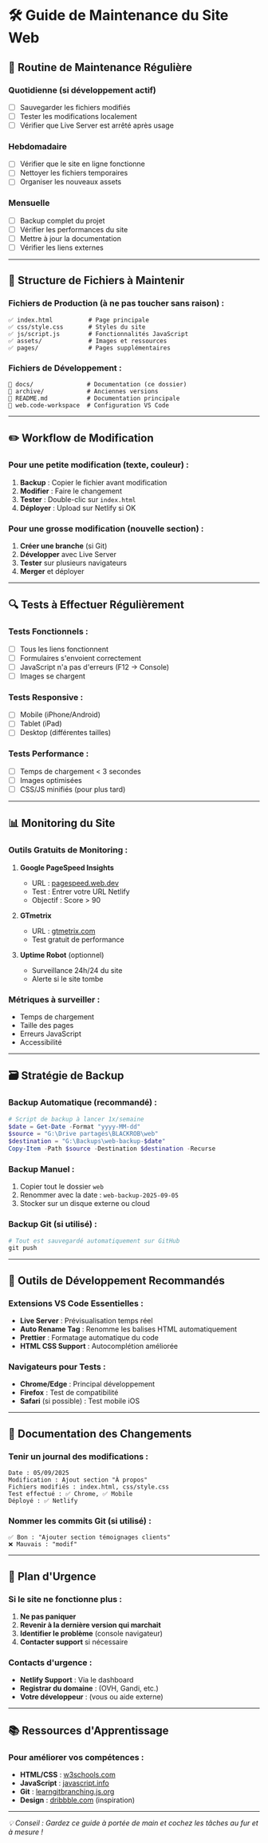 # 🛠️ Guide de Maintenance du Site Web

## 📅 Routine de Maintenance Régulière

### **Quotidienne** (si développement actif)
- [ ] Sauvegarder les fichiers modifiés
- [ ] Tester les modifications localement
- [ ] Vérifier que Live Server est arrêté après usage

### **Hebdomadaire**
- [ ] Vérifier que le site en ligne fonctionne
- [ ] Nettoyer les fichiers temporaires
- [ ] Organiser les nouveaux assets

### **Mensuelle**
- [ ] Backup complet du projet
- [ ] Vérifier les performances du site
- [ ] Mettre à jour la documentation
- [ ] Vérifier les liens externes

---

## 📁 Structure de Fichiers à Maintenir

### **Fichiers de Production** (à ne pas toucher sans raison) :
```
✅ index.html          # Page principale
✅ css/style.css       # Styles du site
✅ js/script.js        # Fonctionnalités JavaScript
✅ assets/             # Images et ressources
✅ pages/              # Pages supplémentaires
```

### **Fichiers de Développement** :
```
📁 docs/               # Documentation (ce dossier)
📁 archive/            # Anciennes versions
📄 README.md           # Documentation principale
📄 web.code-workspace  # Configuration VS Code
```

---

## ✏️ Workflow de Modification

### **Pour une petite modification** (texte, couleur) :
1. **Backup** : Copier le fichier avant modification
2. **Modifier** : Faire le changement
3. **Tester** : Double-clic sur `index.html`
4. **Déployer** : Upload sur Netlify si OK

### **Pour une grosse modification** (nouvelle section) :
1. **Créer une branche** (si Git)
2. **Développer** avec Live Server
3. **Tester** sur plusieurs navigateurs
4. **Merger** et déployer

---

## 🔍 Tests à Effectuer Régulièrement

### **Tests Fonctionnels** :
- [ ] Tous les liens fonctionnent
- [ ] Formulaires s'envoient correctement
- [ ] JavaScript n'a pas d'erreurs (F12 → Console)
- [ ] Images se chargent

### **Tests Responsive** :
- [ ] Mobile (iPhone/Android)
- [ ] Tablet (iPad)
- [ ] Desktop (différentes tailles)

### **Tests Performance** :
- [ ] Temps de chargement < 3 secondes
- [ ] Images optimisées
- [ ] CSS/JS minifiés (pour plus tard)

---

## 📊 Monitoring du Site

### **Outils Gratuits de Monitoring** :
1. **Google PageSpeed Insights**
   - URL : [pagespeed.web.dev](https://pagespeed.web.dev)
   - Test : Entrer votre URL Netlify
   - Objectif : Score > 90

2. **GTmetrix**
   - URL : [gtmetrix.com](https://gtmetrix.com)
   - Test gratuit de performance

3. **Uptime Robot** (optionnel)
   - Surveillance 24h/24 du site
   - Alerte si le site tombe

### **Métriques à surveiller** :
- Temps de chargement
- Taille des pages
- Erreurs JavaScript
- Accessibilité

---

## 🗃️ Stratégie de Backup

### **Backup Automatique** (recommandé) :
```powershell
# Script de backup à lancer 1x/semaine
$date = Get-Date -Format "yyyy-MM-dd"
$source = "G:\Drive partagés\BLACKROB\web"
$destination = "G:\Backups\web-backup-$date"
Copy-Item -Path $source -Destination $destination -Recurse
```

### **Backup Manuel** :
1. Copier tout le dossier `web`
2. Renommer avec la date : `web-backup-2025-09-05`
3. Stocker sur un disque externe ou cloud

### **Backup Git** (si utilisé) :
```powershell
# Tout est sauvegardé automatiquement sur GitHub
git push
```

---

## 🔧 Outils de Développement Recommandés

### **Extensions VS Code Essentielles** :
- **Live Server** : Prévisualisation temps réel
- **Auto Rename Tag** : Renomme les balises HTML automatiquement
- **Prettier** : Formatage automatique du code
- **HTML CSS Support** : Autocomplétion améliorée

### **Navigateurs pour Tests** :
- **Chrome/Edge** : Principal développement
- **Firefox** : Test de compatibilité
- **Safari** (si possible) : Test mobile iOS

---

## 📝 Documentation des Changements

### **Tenir un journal des modifications** :
```
Date : 05/09/2025
Modification : Ajout section "À propos"
Fichiers modifiés : index.html, css/style.css
Test effectué : ✅ Chrome, ✅ Mobile
Déployé : ✅ Netlify
```

### **Nommer les commits Git** (si utilisé) :
```
✅ Bon : "Ajouter section témoignages clients"
❌ Mauvais : "modif"
```

---

## 🚨 Plan d'Urgence

### **Si le site ne fonctionne plus** :
1. **Ne pas paniquer** 
2. **Revenir à la dernière version qui marchait**
3. **Identifier le problème** (console navigateur)
4. **Contacter support** si nécessaire

### **Contacts d'urgence** :
- **Netlify Support** : Via le dashboard
- **Registrar du domaine** : (OVH, Gandi, etc.)
- **Votre développeur** : (vous ou aide externe)

---

## 📚 Ressources d'Apprentissage

### **Pour améliorer vos compétences** :
- **HTML/CSS** : [w3schools.com](https://w3schools.com)
- **JavaScript** : [javascript.info](https://javascript.info)
- **Git** : [learngitbranching.js.org](https://learngitbranching.js.org)
- **Design** : [dribbble.com](https://dribbble.com) (inspiration)

---

*💡 Conseil : Gardez ce guide à portée de main et cochez les tâches au fur et à mesure !*
